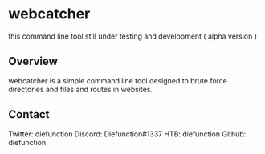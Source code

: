 webcatcher
=========
this command line tool still under testing and development ( alpha version )

Overview
--------
webcatcher is a simple command line tool designed to brute force directories and files and routes in websites.

Contact
-------
Twitter: diefunction
Discord: Diefunction#1337
HTB: diefunction
Github: diefunction